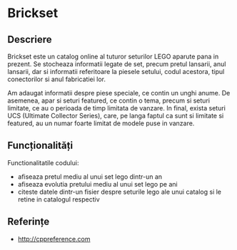 # Brickset

## Descriere

Brickset este un catalog online al tuturor seturilor LEGO aparute pana in prezent. Se stocheaza informatii legate de set, precum pretul lansarii, anul lansarii, dar si informatii referitoare la piesele setului, codul acestora, tipul conectorilor si anul fabricatiei lor.

Am adaugat informatii despre piese speciale, ce contin un unghi anume. De asemenea, apar si seturi featured, ce contin o tema, precum si seturi limitate, ce au o perioada de timp limitata de vanzare. In final, exista seturi UCS (Ultimate Collector Series), care, pe langa faptul ca sunt si limitate si featured, au un numar foarte limitat de modele puse in vanzare.

## Funcționalități

Functionalitatile codului:

- afiseaza pretul mediu al unui set lego dintr-un an
- afiseaza evolutia pretului mediu al unui set lego pe ani
- citeste datele dintr-un fisier despre seturile lego ale unui catalog si le retine in catalogul respectiv

## Referințe

- http://cppreference.com
